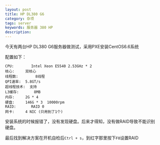 ```yaml
---
layout: post
title: HP DL380 G6
category: 杂项
tags: server
keywords: 服务器 380 HP
description:
---
```


今天有两台HP DL380 G6服务器做测试，采用PXE安装CentOS6.6系统

配置如下：

	CPU: 		Intel Xeon E5540 2.53GHz * 2
	核心:		双核心
	线程数:		8线程
	QPI速率:	5.8GT/s
	超线程技术:	支持
	L3缓存:		8MB
	内存:		2G * 4
	硬盘:		146G * 3  10000rpm
	RAID:		RAID 0
	网卡:		4 NIC (只用到了1个)

安装系统的时候报错了，没有发现硬盘。后来才得知，没有做RAID导致不能识别硬盘。

最后找到解决方案在开机自检后`Ctrl + s`，到红字那里按下`F8`设置RAID